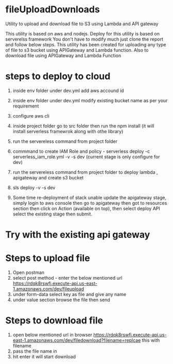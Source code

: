 # fileUploadDownloads
 Utility to upload and download file to S3 using Lambda and API gateway

This utility is based on aws and nodejs.
Deploy for this utility is based on serverelss framework
You don't have to modify much just clone the report and follow below steps.
This utility has been created for uploading any type of file to s3 bucket using APIGateway and Lambda function.
Also to download file using APIGateway and Lambda Function

 # steps to deploy to cloud

 1. inside env folder under dev.yml add aws accound id
 2. inside env folder under dev.yml modify existing bucket name as per your requirement
 3. configure aws cli
 4. inside project folder go to src folder then run the npm install (it will install serverless framewrok along with othe library)
 5. run the servereless command from project folder
 6. commmand to create IAM Role and policy - serverless deploy -c serverless_iam_role.yml -v -s dev  (current stage is only configure for dev)
 7. run the servereless command from project folder to deploy lambda , apigateway and create s3 bucket
 8. sls deploy -v -s dev

 9. Some time re-deployment of stack unable update the apigateway stage, simply login to aws console then go to apigateway then got to resources section then click on Action (available on top), then select deploy API
 select the existing stage then submit.


# Try with the existing api gateway
# Steps to upload file 
1. Open postman
2. select post method - enter the below mentioned url
    https://rdqk8rswfj.execute-api.us-east-1.amazonaws.com/dev/fileupload
3. under form-data select key as file and give any name
4. under value section browse the file then send

# Steps to download file 
1. open below mentioned url in browser
    https://rdqk8rswfj.execute-api.us-east-1.amazonaws.com/dev/filedownload?filename=replcae this with filename
2. pass the file name in <file name>
3. hit enter it will start download

 
  

